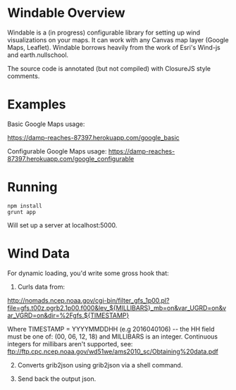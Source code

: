 # Windable Overview

Windable is a (in progress) configurable library for setting up wind visualizations on your maps.
It can work with any Canvas map layer (Google Maps, Leaflet).
Windable borrows heavily from the work of Esri's Wind-js and earth.nullschool.

The source code is annotated (but not compiled) with ClosureJS style comments.

# Examples

Basic Google Maps usage:

https://damp-reaches-87397.herokuapp.com/google_basic

Configurable Google Maps usage:
https://damp-reaches-87397.herokuapp.com/google_configurable

# Running

```
npm install
grunt app
```
Will set up a server at localhost:5000.

# Wind Data

For dynamic loading, you'd write some gross hook that:
 1. Curls data from:

http://nomads.ncep.noaa.gov/cgi-bin/filter_gfs_1p00.pl?file=gfs.t00z.pgrb2.1p00.f000&lev_${MILLIBARS}_mb=on&var_UGRD=on&var_VGRD=on&dir=%2Fgfs.${TIMESTAMP}

Where TIMESTAMP = YYYYMMDDHH (e.g 2016040106) -- the HH field must be one of: (00, 06, 12, 18) and MILLIBARS is an integer.
Continuous integers for millibars aren't supported, see: ftp://ftp.cpc.ncep.noaa.gov/wd51we/ams2010_sc/Obtaining%20data.pdf

 2. Converts grib2json using grib2json via a shell command.

 3. Send back the output json.